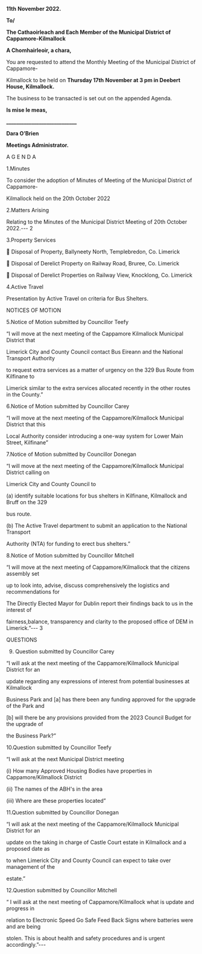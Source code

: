 **11th** **November 2022.**

**To/**

**The Cathaoirleach and Each Member of the Municipal District of Cappamore-Kilmallock**

**A Chomhairleoir, a chara,**

You are requested to attend the Monthly Meeting of the Municipal District of Cappamore-

Kilmallock to be held on **Thursday 17th** **November at 3 pm in Deebert House, Kilmallock.**

The business to be transacted is set out on the appended Agenda.

**Is mise le meas,**

**\_\_\_\_\_\_\_\_\_\_\_\_\_\_\_\_\_\_\_\_\_\_\_\_\_\_\_\_**

**Dara O’Brien**

**Meetings Administrator.**

A G E N D A

1.Minutes

To consider the adoption of Minutes of Meeting of the Municipal District of Cappamore-

Kilmallock held on the 20th October 2022

2.Matters Arising

Relating to the Minutes of the Municipal District Meeting of 20th October 2022.---
2

3.Property Services

 Disposal of Property, Ballyneety North, Templebredon, Co. Limerick

 Disposal of Derelict Property on Railway Road, Bruree, Co. Limerick

 Disposal of Derelict Properties on Railway View, Knocklong, Co. Limerick

4.Active Travel

Presentation by Active Travel on criteria for Bus Shelters.

NOTICES OF MOTION

5.Notice of Motion submitted by Councillor Teefy

“I will move at the next meeting of the Cappamore Kilmallock Municipal District that

Limerick City and County Council contact Bus Eireann and the National Transport Authority

to request extra services as a matter of urgency on the 329 Bus Route from Kilfinane to

Limerick similar to the extra services allocated recently in the other routes in the County.”

6.Notice of Motion submitted by Councillor Carey

“I will move at the next meeting of the Cappamore/Kilmallock Municipal District that this

Local Authority consider introducing a one-way system for Lower Main Street, Kilfinane”

7.Notice of Motion submitted by Councillor Donegan

“I will move at the next meeting of the Cappamore/Kilmallock Municipal District calling on

Limerick City and County Council to

(a) identify suitable locations for bus shelters in Kilfinane, Kilmallock and Bruff on the 329

bus route.

(b) The Active Travel department to submit an application to the National Transport

Authority (NTA) for funding to erect bus shelters.”

8.Notice of Motion submitted by Councillor Mitchell

“I will move at the next meeting of Cappamore/Kilmallock that the citizens assembly set

up to look into, advise, discuss comprehensively the logistics and recommendations for

The Directly Elected Mayor for Dublin report their findings back to us in the interest of

fairness,balance, transparency and clarity to the proposed office of DEM in Limerick.”---
3

QUESTIONS

9. Question submitted by Councillor Carey

“I will ask at the next meeting of the Cappamore/Kilmallock Municipal District for an

update regarding any expressions of interest from potential businesses at Kilmallock

Business Park and [a] has there been any funding approved for the upgrade of the Park and

[b] will there be any provisions provided from the 2023 Council Budget for the upgrade of

the Business Park?”

10.Question submitted by Councillor Teefy

“I will ask at the next Municipal District meeting

(i) How many Approved Housing Bodies have properties in Cappamore/Kilmallock District

(ii) The names of the ABH's in the area

(iii) Where are these properties located”

11.Question submitted by Councillor Donegan

“I will ask at the next meeting of the Cappamore/Kilmallock Municipal District for an

update on the taking in charge of Castle Court estate in Kilmallock and a proposed date as

to when Limerick City and County Council can expect to take over management of the

estate.”

12.Question submitted by Councillor Mitchell

“ I will ask at the next meeting of Cappamore/Kilmallock what is update and progress in

relation to Electronic Speed Go Safe Feed Back Signs where batteries were and are being

stolen. This is about health and safety procedures and is urgent accordingly.”---
